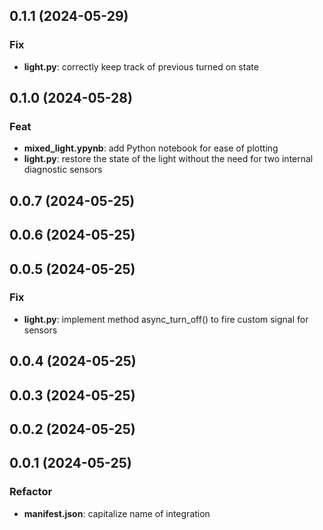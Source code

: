 ## 0.1.1 (2024-05-29)

### Fix

- **light.py**: correctly keep track of previous turned on state

## 0.1.0 (2024-05-28)

### Feat

- **mixed_light.ypynb**: add Python notebook for ease of plotting
- **light.py**: restore the state of the light without the need for two internal diagnostic sensors

## 0.0.7 (2024-05-25)

## 0.0.6 (2024-05-25)

## 0.0.5 (2024-05-25)

### Fix

- **light.py**: implement method async_turn_off() to fire custom signal for sensors

## 0.0.4 (2024-05-25)

## 0.0.3 (2024-05-25)

## 0.0.2 (2024-05-25)

## 0.0.1 (2024-05-25)

### Refactor

- **manifest.json**: capitalize name of integration

